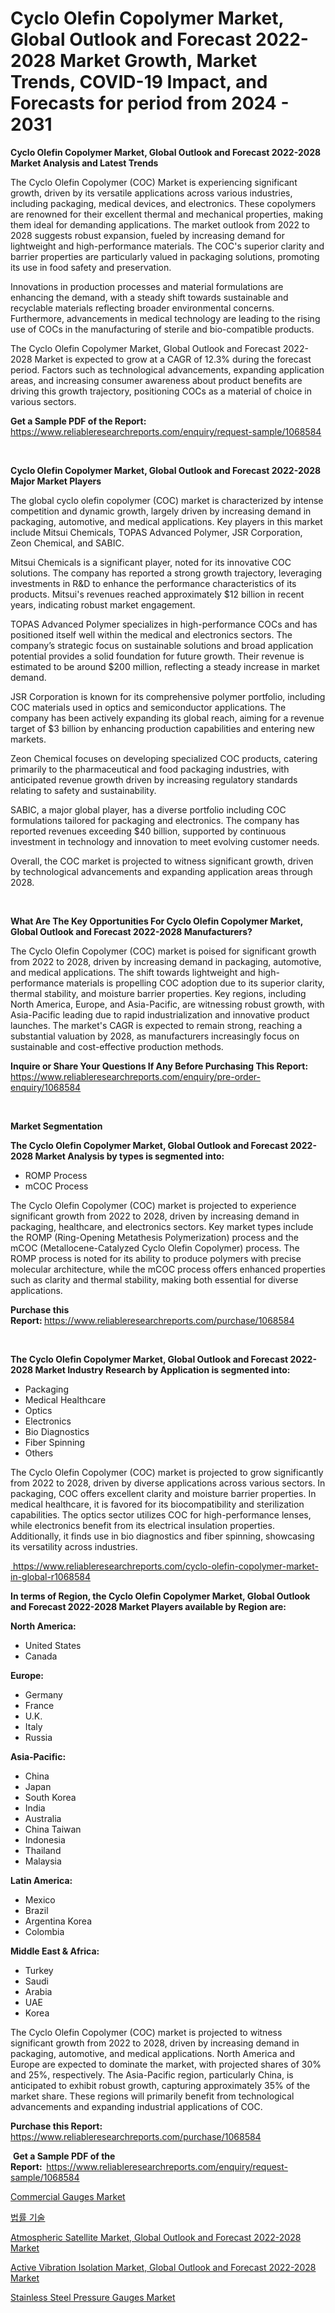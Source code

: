 <p><h1>Cyclo Olefin Copolymer Market, Global Outlook and Forecast 2022-2028 Market Growth, Market Trends, COVID-19 Impact, and Forecasts for period from 2024 - 2031</h1></p><p><strong>Cyclo Olefin Copolymer Market, Global Outlook and Forecast 2022-2028 Market Analysis and Latest Trends</strong></p>
<p><p>The Cyclo Olefin Copolymer (COC) Market is experiencing significant growth, driven by its versatile applications across various industries, including packaging, medical devices, and electronics. These copolymers are renowned for their excellent thermal and mechanical properties, making them ideal for demanding applications. The market outlook from 2022 to 2028 suggests robust expansion, fueled by increasing demand for lightweight and high-performance materials. The COC's superior clarity and barrier properties are particularly valued in packaging solutions, promoting its use in food safety and preservation.</p><p>Innovations in production processes and material formulations are enhancing the demand, with a steady shift towards sustainable and recyclable materials reflecting broader environmental concerns. Furthermore, advancements in medical technology are leading to the rising use of COCs in the manufacturing of sterile and bio-compatible products.</p><p>The Cyclo Olefin Copolymer Market, Global Outlook and Forecast 2022-2028 Market is expected to grow at a CAGR of 12.3% during the forecast period. Factors such as technological advancements, expanding application areas, and increasing consumer awareness about product benefits are driving this growth trajectory, positioning COCs as a material of choice in various sectors.</p></p>
<p><strong>Get a Sample PDF of the Report:&nbsp;</strong> <a href="https://www.reliableresearchreports.com/enquiry/request-sample/1068584">https://www.reliableresearchreports.com/enquiry/request-sample/1068584</a></p>
<p>&nbsp;</p>
<p><strong>Cyclo Olefin Copolymer Market, Global Outlook and Forecast 2022-2028 Major Market Players</strong></p>
<p><p>The global cyclo olefin copolymer (COC) market is characterized by intense competition and dynamic growth, largely driven by increasing demand in packaging, automotive, and medical applications. Key players in this market include Mitsui Chemicals, TOPAS Advanced Polymer, JSR Corporation, Zeon Chemical, and SABIC.</p><p>Mitsui Chemicals is a significant player, noted for its innovative COC solutions. The company has reported a strong growth trajectory, leveraging investments in R&D to enhance the performance characteristics of its products. Mitsui's revenues reached approximately $12 billion in recent years, indicating robust market engagement.</p><p>TOPAS Advanced Polymer specializes in high-performance COCs and has positioned itself well within the medical and electronics sectors. The company’s strategic focus on sustainable solutions and broad application potential provides a solid foundation for future growth. Their revenue is estimated to be around $200 million, reflecting a steady increase in market demand.</p><p>JSR Corporation is known for its comprehensive polymer portfolio, including COC materials used in optics and semiconductor applications. The company has been actively expanding its global reach, aiming for a revenue target of $3 billion by enhancing production capabilities and entering new markets.</p><p>Zeon Chemical focuses on developing specialized COC products, catering primarily to the pharmaceutical and food packaging industries, with anticipated revenue growth driven by increasing regulatory standards relating to safety and sustainability.</p><p>SABIC, a major global player, has a diverse portfolio including COC formulations tailored for packaging and electronics. The company has reported revenues exceeding $40 billion, supported by continuous investment in technology and innovation to meet evolving customer needs.</p><p>Overall, the COC market is projected to witness significant growth, driven by technological advancements and expanding application areas through 2028.</p></p>
<p>&nbsp;</p>
<p><strong>What Are The Key Opportunities For Cyclo Olefin Copolymer Market, Global Outlook and Forecast 2022-2028 Manufacturers?</strong></p>
<p><p>The Cyclo Olefin Copolymer (COC) market is poised for significant growth from 2022 to 2028, driven by increasing demand in packaging, automotive, and medical applications. The shift towards lightweight and high-performance materials is propelling COC adoption due to its superior clarity, thermal stability, and moisture barrier properties. Key regions, including North America, Europe, and Asia-Pacific, are witnessing robust growth, with Asia-Pacific leading due to rapid industrialization and innovative product launches. The market's CAGR is expected to remain strong, reaching a substantial valuation by 2028, as manufacturers increasingly focus on sustainable and cost-effective production methods.</p></p>
<p><strong>Inquire or Share Your Questions If Any Before Purchasing This Report:</strong> <a href="https://www.reliableresearchreports.com/enquiry/pre-order-enquiry/1068584">https://www.reliableresearchreports.com/enquiry/pre-order-enquiry/1068584</a></p>
<p>&nbsp;</p>
<p><strong>Market Segmentation</strong></p>
<p><strong>The Cyclo Olefin Copolymer Market, Global Outlook and Forecast 2022-2028 Market Analysis by types is segmented into:</strong></p>
<p><ul><li>ROMP Process</li><li>mCOC Process</li></ul></p>
<p><p>The Cyclo Olefin Copolymer (COC) market is projected to experience significant growth from 2022 to 2028, driven by increasing demand in packaging, healthcare, and electronics sectors. Key market types include the ROMP (Ring-Opening Metathesis Polymerization) process and the mCOC (Metallocene-Catalyzed Cyclo Olefin Copolymer) process. The ROMP process is noted for its ability to produce polymers with precise molecular architecture, while the mCOC process offers enhanced properties such as clarity and thermal stability, making both essential for diverse applications.</p></p>
<p><strong>Purchase this Report:&nbsp;</strong><a href="https://www.reliableresearchreports.com/purchase/1068584">https://www.reliableresearchreports.com/purchase/1068584</a></p>
<p>&nbsp;</p>
<p><strong>The Cyclo Olefin Copolymer Market, Global Outlook and Forecast 2022-2028 Market Industry Research by Application is segmented into:</strong></p>
<p><ul><li>Packaging</li><li>Medical Healthcare</li><li>Optics</li><li>Electronics</li><li>Bio Diagnostics</li><li>Fiber Spinning</li><li>Others</li></ul></p>
<p><p>The Cyclo Olefin Copolymer (COC) market is projected to grow significantly from 2022 to 2028, driven by diverse applications across various sectors. In packaging, COC offers excellent clarity and moisture barrier properties. In medical healthcare, it is favored for its biocompatibility and sterilization capabilities. The optics sector utilizes COC for high-performance lenses, while electronics benefit from its electrical insulation properties. Additionally, it finds use in bio diagnostics and fiber spinning, showcasing its versatility across industries.</p></p>
<p><a href="https://www.reliableresearchreports.com/cyclo-olefin-copolymer-market-in-global-r1068584">&nbsp;https://www.reliableresearchreports.com/cyclo-olefin-copolymer-market-in-global-r1068584</a></p>
<p><strong>In terms of Region, the Cyclo Olefin Copolymer Market, Global Outlook and Forecast 2022-2028 Market Players available by Region are:</strong></p>
<p>
    <p> <strong> North America: </strong>
        <ul>
            <li>United States</li>
            <li>Canada</li>
        </ul>
        </p> 
    <p> <strong> Europe: </strong>
        <ul>
            <li>Germany</li>
            <li>France</li>
            <li>U.K.</li>
            <li>Italy</li>
            <li>Russia</li>
        </ul>
        </p> 
    <p> <strong> Asia-Pacific: </strong>
        <ul>
            <li>China</li>
            <li>Japan</li>
            <li>South Korea</li>
            <li>India</li>
            <li>Australia</li>
            <li>China Taiwan</li>
            <li>Indonesia</li>
            <li>Thailand</li>
            <li>Malaysia</li>
        </ul>
        </p> 
    <p> <strong> Latin America: </strong>
        <ul>
            <li>Mexico</li>
            <li>Brazil</li>
            <li>Argentina Korea</li>
            <li>Colombia</li>
        </ul>
        </p> 
    <p> <strong> Middle East & Africa: </strong>
        <ul>
            <li>Turkey</li>
            <li>Saudi</li>
            <li>Arabia</li>
            <li>UAE</li>
            <li>Korea</li>
        </ul>
    </p>
    </p>
<p><p>The Cyclo Olefin Copolymer (COC) market is projected to witness significant growth from 2022 to 2028, driven by increasing demand in packaging, automotive, and medical applications. North America and Europe are expected to dominate the market, with projected shares of 30% and 25%, respectively. The Asia-Pacific region, particularly China, is anticipated to exhibit robust growth, capturing approximately 35% of the market share. These regions will primarily benefit from technological advancements and expanding industrial applications of COC.</p></p>
<p><strong>Purchase this Report: </strong><a href="https://www.reliableresearchreports.com/purchase/1068584">https://www.reliableresearchreports.com/purchase/1068584</a></p>
<p>&nbsp;<strong>Get a Sample PDF of the Report:&nbsp;&nbsp;</strong><a href="https://www.reliableresearchreports.com/enquiry/request-sample/1068584">https://www.reliableresearchreports.com/enquiry/request-sample/1068584</a></p>
<p><strong></strong></p>
<p><p><a href="https://www.linkedin.com/pulse/commercial-gauges-market-size-share-analysis-growth-trends-pkxvf?trackingId=p3FbanKVQkKw33407jqg7Q%3D%3D">Commercial Gauges Market</a></p><p><a href="https://medium.com/@daniedoyle89/%EB%B2%95%EB%A5%A0-%EA%B8%B0%EC%88%A0-%EC%8B%9C%EC%9E%A5-%EA%B8%80%EB%A1%9C%EB%B2%8C-%EB%B0%8F-%EC%A7%80%EC%97%AD-%EB%B6%84%EC%84%9D-%EC%B5%9C%EC%A2%85-%EC%82%AC%EC%9A%A9%EC%9E%90-%EC%A0%9C%ED%92%88-%EB%B0%8F-%EC%A7%80%EC%97%AD%EC%97%90-%EC%A4%91%EC%A0%90-%EB%B6%84%EC%84%9D-%EB%B0%8F-%EC%98%88%EC%B8%A1-2024-2031-4819de178579">법률 기술</a></p><p><a href="https://github.com/rahu1506/Market-Research-Report-List-5/blob/main/atmospheric-satellite-market-global-outlook-and-forecast-2022-2028-market.md">Atmospheric Satellite Market, Global Outlook and Forecast 2022-2028 Market</a></p><p><a href="https://github.com/FassouRP/Market-Research-Report-List-6/blob/main/active-vibration-isolation-market-global-outlook-and-forecast-2022-2028-market.md">Active Vibration Isolation Market, Global Outlook and Forecast 2022-2028 Market</a></p><p><a href="https://www.linkedin.com/pulse/market-trends-global-stainless-steel-pressure-gauges-forecast-r5m0f?trackingId=kjA%2FaY3PQoGBpDV5NRGmHg%3D%3D">Stainless Steel Pressure Gauges Market</a></p></p>